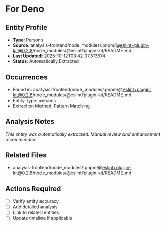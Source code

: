 # For Deno

## Entity Profile
- **Type**: Persons
- **Source**: analysis-frontend/node_modules/.pnpm/@eslint+plugin-kit@0.2.8/node_modules/@eslint/plugin-kit/README.md
- **Last Updated**: 2025-10-12T03:42:07.513674
- **Status**: Automatically Extracted

## Occurrences
- Found in: analysis-frontend/node_modules/.pnpm/@eslint+plugin-kit@0.2.8/node_modules/@eslint/plugin-kit/README.md
- Entity Type: persons
- Extraction Method: Pattern Matching

## Analysis Notes
*This entity was automatically extracted. Manual review and enhancement recommended.*

## Related Files
- analysis-frontend/node_modules/.pnpm/@eslint+plugin-kit@0.2.8/node_modules/@eslint/plugin-kit/README.md

## Actions Required
- [ ] Verify entity accuracy
- [ ] Add detailed analysis
- [ ] Link to related entities
- [ ] Update timeline if applicable
